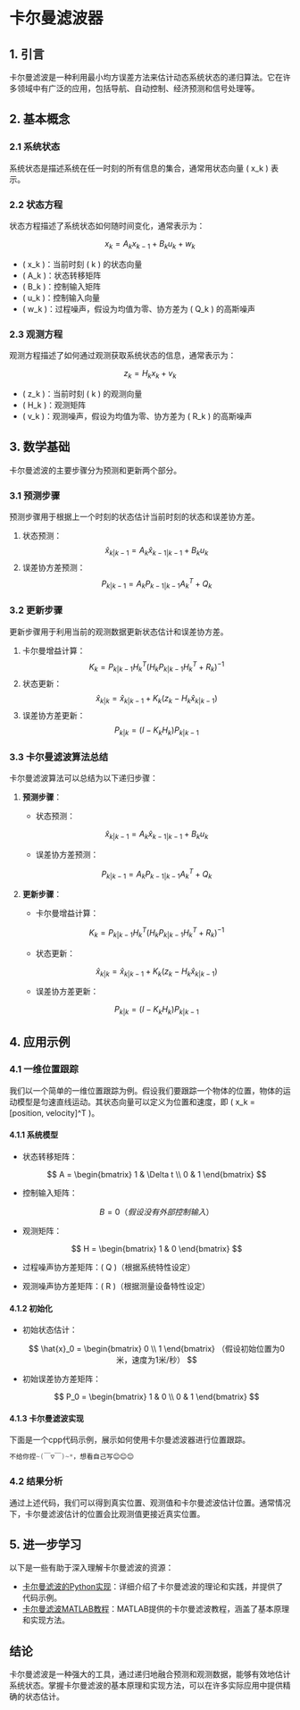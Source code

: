# 卡尔曼滤波器

## 1. 引言

卡尔曼滤波是一种利用最小均方误差方法来估计动态系统状态的递归算法。它在许多领域中有广泛的应用，包括导航、自动控制、经济预测和信号处理等。

## 2. 基本概念

### 2.1 系统状态

系统状态是描述系统在任一时刻的所有信息的集合，通常用状态向量 \( x_k \) 表示。

### 2.2 状态方程

状态方程描述了系统状态如何随时间变化，通常表示为：

$$
x_k = A_k x_{k-1} + B_k u_k + w_k
$$

- \( x_k \)：当前时刻 \( k \) 的状态向量
- \( A_k \)：状态转移矩阵
- \( B_k \)：控制输入矩阵
- \( u_k \)：控制输入向量
- \( w_k \)：过程噪声，假设为均值为零、协方差为 \( Q_k \) 的高斯噪声

### 2.3 观测方程

观测方程描述了如何通过观测获取系统状态的信息，通常表示为：

$$
z_k = H_k x_k + v_k
$$

- \( z_k \)：当前时刻 \( k \) 的观测向量
- \( H_k \)：观测矩阵
- \( v_k \)：观测噪声，假设为均值为零、协方差为 \( R_k \) 的高斯噪声

## 3. 数学基础

卡尔曼滤波的主要步骤分为预测和更新两个部分。

### 3.1 预测步骤

预测步骤用于根据上一个时刻的状态估计当前时刻的状态和误差协方差。

1. 状态预测：
   $$
   \hat{x}_{k|k-1} = A_{k} \hat{x}_{k-1|k-1} + B_k u_k
   $$
2. 误差协方差预测：
   $$
   P_{k|k-1} = A_k P_{k-1|k-1} A_k^T + Q_k
   $$

### 3.2 更新步骤

更新步骤用于利用当前的观测数据更新状态估计和误差协方差。

1. 卡尔曼增益计算：
   $$
   K_k = P_{k|k-1} H_k^T (H_k P_{k|k-1} H_k^T + R_k)^{-1}
   $$
2. 状态更新：
   $$
   \hat{x}_{k|k} = \hat{x}_{k|k-1} + K_k (z_k - H_k \hat{x}_{k|k-1})
   $$
3. 误差协方差更新：
   $$
   P_{k|k} = (I - K_k H_k) P_{k|k-1}
   $$

### 3.3 卡尔曼滤波算法总结

卡尔曼滤波算法可以总结为以下递归步骤：

1. **预测步骤**：

   - 状态预测：

   $$
   \hat{x}_{k|k-1} = A_{k} \hat{x}_{k-1|k-1} + B_k u_k
   $$

   - 误差协方差预测：

   $$
   P_{k|k-1} = A_k P_{k-1|k-1} A_k^T + Q_k
   $$
2. **更新步骤**：

   - 卡尔曼增益计算：

   $$
   K_k = P_{k|k-1} H_k^T (H_k P_{k|k-1} H_k^T + R_k)^{-1}
   $$

   - 状态更新：

   $$
   \hat{x}_{k|k} = \hat{x}_{k|k-1} + K_k (z_k - H_k \hat{x}_{k|k-1})
   $$

   - 误差协方差更新：

   $$
   P_{k|k} = (I - K_k H_k) P_{k|k-1}
   $$

## 4. 应用示例

### 4.1 一维位置跟踪

我们以一个简单的一维位置跟踪为例。假设我们要跟踪一个物体的位置，物体的运动模型是匀速直线运动。其状态向量可以定义为位置和速度，即 \( x_k = [position, velocity]^T \)。

#### 4.1.1 系统模型

- 状态转移矩阵：

  $$
  A = \begin{bmatrix} 1 & \Delta t \\ 0 & 1 \end{bmatrix}
  $$
- 控制输入矩阵：

  $$
  B = 0 （假设没有外部控制输入）
  $$
- 观测矩阵：

  $$
  H = \begin{bmatrix} 1 & 0 \end{bmatrix}
  $$
- 过程噪声协方差矩阵：\( Q \)（根据系统特性设定）
- 观测噪声协方差矩阵：\( R \)（根据测量设备特性设定）

#### 4.1.2 初始化

- 初始状态估计：

  $$
  \hat{x}_0 = \begin{bmatrix} 0 \\ 1 \end{bmatrix} （假设初始位置为0米，速度为1米/秒）
  $$
- 初始误差协方差矩阵：

  $$
  P_0 = \begin{bmatrix} 1 & 0 \\ 0 & 1 \end{bmatrix}
  $$

#### 4.1.3 卡尔曼滤波实现

下面是一个cpp代码示例，展示如何使用卡尔曼滤波器进行位置跟踪。

```cpp
不给你捏~(￣▽￣)~*，想看自己写😊😊😊
```

### 4.2 结果分析

通过上述代码，我们可以得到真实位置、观测值和卡尔曼滤波估计位置。通常情况下，卡尔曼滤波估计的位置会比观测值更接近真实位置。

## 5. 进一步学习

以下是一些有助于深入理解卡尔曼滤波的资源：

- [卡尔曼滤波的Python实现](https://github.com/rlabbe/Kalman-and-Bayesian-Filters-in-Python)：详细介绍了卡尔曼滤波的理论和实践，并提供了代码示例。
- [卡尔曼滤波MATLAB教程](https://www.mathworks.com/help/control/ug/design-kalman-filter.html)：MATLAB提供的卡尔曼滤波教程，涵盖了基本原理和实现方法。

## 结论

卡尔曼滤波是一种强大的工具，通过递归地融合预测和观测数据，能够有效地估计系统状态。掌握卡尔曼滤波的基本原理和实现方法，可以在许多实际应用中提供精确的状态估计。
